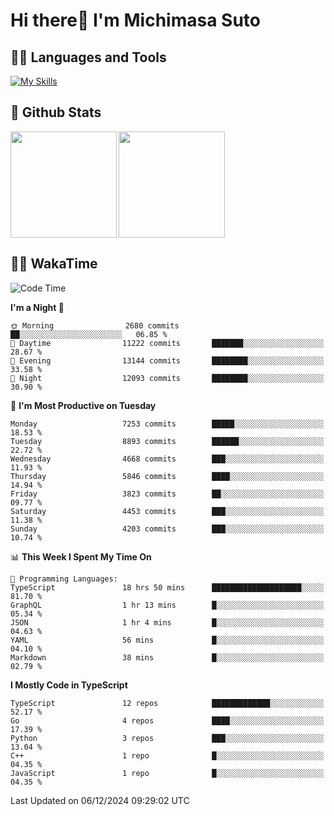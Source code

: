 # Hi there👋 I'm Michimasa Suto

## 🧑‍💻 Languages and Tools
[![My Skills](https://skillicons.dev/icons?i=ts,nextjs,react,vue,python,go,aws,docker,nodejs,redux,solidity,firebase,gcp,js,bootstrap,tailwind,materialui,html,css,wordpress,xd,figma,raspberrypi,arduino)](https://skillicons.dev)

<!--
**Suto-Michimasa/Suto-Michimasa** is a ✨ _special_ ✨ repository because its `README.md` (this file) appears on your GitHub profile.

Here are some ideas to get you started:

- 🔭 I’m currently working on ...
- 🌱 I’m currently learning ...
- 👯 I’m looking to collaborate on ...
- 🤔 I’m looking for help with ...
- 💬 Ask me about ...
- 📫 How to reach me: ...
- 😄 Pronouns: ...
- ⚡ Fun fact: ...
-->
## 💎 Github Stats

<div>
  <img height="170" align="left" src="https://github-readme-stats.vercel.app/api?username=Suto-michimasa&count_private=true&show_icons=true&theme=dark" />
  <img height="170" src="https://github-readme-stats.vercel.app/api/top-langs/?username=Suto-michimasa&langs_count=8&layout=compact&theme=dark" />
</div>

<!-- ## 🏆 GitHub Profile Trophy

<img width="800" src="https://github-profile-trophy.vercel.app/?username=Suto-michimasa&theme=onedark&no-frame=true"/>
 -->

## 🧑‍💻 WakaTime
<!--START_SECTION:waka-->
![Code Time](http://img.shields.io/badge/Code%20Time-376%20hrs%2015%20mins-blue)

**I'm a Night 🦉** 

```text
🌞 Morning                2680 commits        ██░░░░░░░░░░░░░░░░░░░░░░░   06.85 % 
🌆 Daytime                11222 commits       ███████░░░░░░░░░░░░░░░░░░   28.67 % 
🌃 Evening                13144 commits       ████████░░░░░░░░░░░░░░░░░   33.58 % 
🌙 Night                  12093 commits       ████████░░░░░░░░░░░░░░░░░   30.90 % 
```
📅 **I'm Most Productive on Tuesday** 

```text
Monday                   7253 commits        █████░░░░░░░░░░░░░░░░░░░░   18.53 % 
Tuesday                  8893 commits        ██████░░░░░░░░░░░░░░░░░░░   22.72 % 
Wednesday                4668 commits        ███░░░░░░░░░░░░░░░░░░░░░░   11.93 % 
Thursday                 5846 commits        ████░░░░░░░░░░░░░░░░░░░░░   14.94 % 
Friday                   3823 commits        ██░░░░░░░░░░░░░░░░░░░░░░░   09.77 % 
Saturday                 4453 commits        ███░░░░░░░░░░░░░░░░░░░░░░   11.38 % 
Sunday                   4203 commits        ███░░░░░░░░░░░░░░░░░░░░░░   10.74 % 
```


📊 **This Week I Spent My Time On** 

```text
💬 Programming Languages: 
TypeScript               18 hrs 50 mins      ████████████████████░░░░░   81.70 % 
GraphQL                  1 hr 13 mins        █░░░░░░░░░░░░░░░░░░░░░░░░   05.34 % 
JSON                     1 hr 4 mins         █░░░░░░░░░░░░░░░░░░░░░░░░   04.63 % 
YAML                     56 mins             █░░░░░░░░░░░░░░░░░░░░░░░░   04.10 % 
Markdown                 38 mins             █░░░░░░░░░░░░░░░░░░░░░░░░   02.79 % 
```

**I Mostly Code in TypeScript** 

```text
TypeScript               12 repos            █████████████░░░░░░░░░░░░   52.17 % 
Go                       4 repos             ████░░░░░░░░░░░░░░░░░░░░░   17.39 % 
Python                   3 repos             ███░░░░░░░░░░░░░░░░░░░░░░   13.04 % 
C++                      1 repo              █░░░░░░░░░░░░░░░░░░░░░░░░   04.35 % 
JavaScript               1 repo              █░░░░░░░░░░░░░░░░░░░░░░░░   04.35 % 
```




 Last Updated on 06/12/2024 09:29:02 UTC
<!--END_SECTION:waka-->
